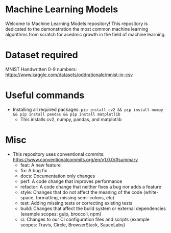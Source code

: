# Machine Learning Models
Welcome to Machine Learning Models repository! This repository is dedicated to the demonstration the most common machine learning algorithms from scratch for acedmic growth in the field of machine learning.


# Dataset required #
MNIST Handwritten 0-9 numbers: https://www.kaggle.com/datasets/oddrationale/mnist-in-csv

# Useful commands
- Installing all required packages: `pip install cv2 && pip install numpy && pip install pandas && pip install matplotlib`
    - This installs cv2, numpy, pandas, and matplotlib


# Misc
- This repository uses conventional commits: https://www.conventionalcommits.org/en/v1.0.0/#summary
    - feat: A new feature
    - fix: A bug fix
    - docs: Documentation only changes
    - perf: A code change that improves performance
    - refactor: A code change that neither fixes a bug nor adds a feature
    - style: Changes that do not affect the meaning of the code (white-space, formatting, missing semi-colons, etc)
    - test: Adding missing tests or correcting existing tests
    -  build: Changes that affect the build system or external dependencies (example scopes: gulp, broccoli, npm)
    - ci: Changes to our CI configuration files and scripts (example scopes: Travis, Circle, BrowserStack, SauceLabs)


